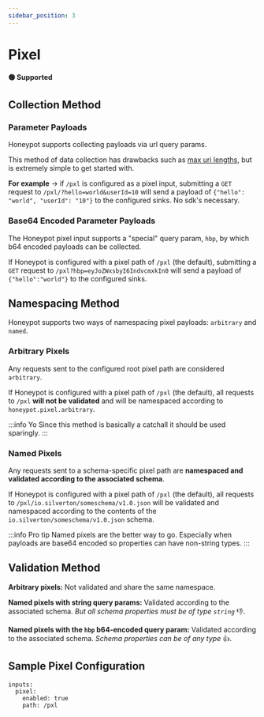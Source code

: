 ```yaml
---
sidebar_position: 3
---
```



# Pixel

**🟢 Supported**

## Collection Method

### Parameter Payloads

Honeypot supports collecting payloads via url query params.

This method of data collection has drawbacks such as [max uri lengths](https://stackoverflow.com/questions/812925/what-is-the-maximum-possible-length-of-a-query-string), but is extremely simple to get started with.


**For example** -> if `/pxl` is configured as a pixel input, submitting a `GET` request to `/pxl/?hello=world&userId=10` will send a payload of `{"hello": "world", "userId": "10"}` to the configured sinks. No sdk's necessary.

### Base64 Encoded Parameter Payloads

The Honeypot pixel input supports a "special" query param, `hbp`, by which b64 encoded payloads can be collected.

If Honeypot is configured with a pixel path of `/pxl` (the default), submitting a `GET` request to `/pxl?hbp=eyJoZWxsbyI6IndvcmxkIn0` will send a payload of `{"hello":"world"}` to the configured sinks.

## Namespacing Method

Honeypot supports two ways of namespacing pixel payloads: `arbitrary` and `named`.

### Arbitrary Pixels

Any requests sent to the configured root pixel path are considered `arbitrary`.

If Honeypot is configured with a pixel path of `/pxl` (the default), all requests to `/pxl` **will not be validated** and will be namespaced according to `honeypot.pixel.arbitrary`.

:::info Yo
Since this method is basically a catchall it should be used sparingly.
:::

### Named Pixels

Any requests sent to a schema-specific pixel path are **namespaced and validated according to the associated schema**.

If Honeypot is configured with a pixel path of `/pxl` (the default), all requests to `/pxl/io.silverton/someschema/v1.0.json` will be validated and namespaced according to the contents of the `io.silverton/someschema/v1.0.json` schema.

:::info Pro tip
Named pixels are the better way to go. Especially when payloads are base64 encoded so properties can have non-string types.
:::


## Validation Method

**Arbitrary pixels:**  Not validated and share the same namespace.

**Named pixels with string query params:** Validated according to the associated schema. *But all schema properties must be of type `string`* 👎.

**Named pixels with the `hbp` b64-encoded query param:** Validated according to the associated schema. *Schema properties can be of any type* 👍.

## Sample Pixel Configuration

```
inputs:
  pixel:
    enabled: true
    path: /pxl
```
